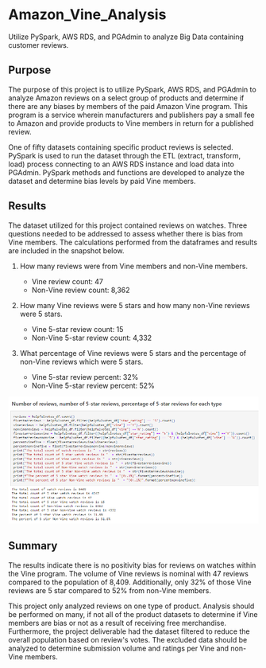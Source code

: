 # Amazon_Vine_Analysis

Utilize PySpark, AWS RDS, and PGAdmin to analyze Big Data containing customer reviews.

## Purpose

The purpose of this project is to utilize PySpark, AWS RDS, and PGAdmin to analyze Amazon reviews on a select group of products and determine if there are any biases by members of the paid Amazon Vine program.  This program is a service wherein manufacturers and publishers pay a small fee to Amazon and provide products to Vine members in return for a published review.

One of fifty datasets containing specific product reviews is selected.  PySpark is used to run the dataset through the ETL (extract, transform, load) process connecting to an AWS RDS instance and load data into PGAdmin.  PySpark methods and functions are developed to analyze the dataset and determine bias levels by paid Vine members. 

## Results

The dataset utilized for this project contained reviews on watches.  Three questions needed to be addressed to assess whether there is bias from Vine members.  The calculations performed from the dataframes and results are included in the snapshot below. 

1) How many reviews were from Vine members and non-Vine members.
	* Vine review count:	    47		 
	* Non-Vine review count: 8,362	

2) How many Vine reviews were 5 stars and how many non-Vine reviews were 5 stars.
	* Vine 5-star review count:	     15		 
	* Non-Vine 5-star review count: 4,332	

3) What percentage of Vine reviews were 5 stars and the percentage of non-Vine reviews which were 5 stars.  
	* Vine 5-star review percent:	    32%		 
	* Non-Vine 5-star review percent: 52%	

![Calculations.png](https://github.com/dschul01/Amazon_Vine_Analysis/blob/main/Resources/Calculations.png)

## Summary

The results indicate there is no positivity bias for reviews on watches within the Vine program.  The volume of Vine reviews is nominal with 47 reviews compared to the population of 8,409.  Additionally, only 32% of those Vine reviews are 5 star compared to 52% from non-Vine members.

This project only analyzed reviews on one type of product.  Analysis should be performed on many, if not all of the product datasets to determine if Vine members are bias or not as a result of receiving free merchandise.  Furthermore, the project deliverable had the dataset filtered to reduce the overall population based on review's votes.  The excluded data should be analyzed to determine submission volume and ratings per Vine and non-Vine members. 
